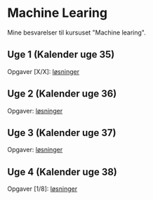 # Machine Learing
Mine besvarelser til kursuset "Machine learing".

## Uge 1 (Kalender uge 35)
Opgaver [X/X]: [løsninger]()

## Uge 2 (Kalender uge 36)
Opgaver: [løsninger]()

## Uge 3 (Kalender uge 37)
Opgaver: [løsninger]()

## Uge 4 (Kalender uge 38)
Opgaver [1/8]: [løsninger]()
